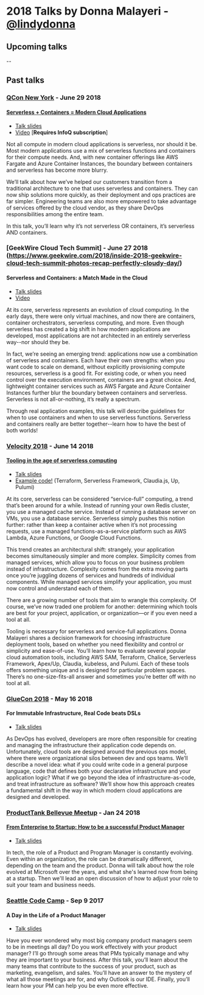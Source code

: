 # 2018 Talks by Donna Malayeri - [@lindydonna](https://twitter.com/lindydonna)

## Upcoming talks

--

## Past talks

### [QCon New York](https://qconnewyork.com/) - June 29 2018 

#### [Serverless + Containers = Modern Cloud Applications](https://qconnewyork.com/ny2018/presentation/finding-serverless-sweetspot-presentation)

- [Talk slides](/slides/Malayeri-QConNY-2018-06-29.pdf)
- [Video](https://www.infoq.com/presentations/serverless-containers-cloud-apps) [**Requires InfoQ subscription**]

Not all compute in modern cloud applications is serverless, nor should it be. Most modern applications use a mix of serverless functions and containers for their compute needs. And, with new container offerings like AWS Fargate and Azure Container Instances, the boundary between containers and serverless has become more blurry.

We’ll talk about how we’ve helped our customers transition from a traditional architecture to one that uses serverless and containers. They can now ship solutions more quickly, as their deployment and ops practices are far simpler. Engineering teams are also more empowered to take advantage of services offered by the cloud vendor, as they share DevOps responsibilities among the entire team.

In this talk, you’ll learn why it’s not serverless OR containers, it’s serverless AND containers.

### [GeekWire Cloud Tech Summit] - June 27 2018 (https://www.geekwire.com/2018/inside-2018-geekwire-cloud-tech-summit-photos-recap-perfectly-cloudy-day/)

#### Serverless and Containers: a Match Made in the Cloud

- [Talk slides](/slides/Malayeri-GeekWireCloudSummit-2018-06-27.pdf)
- [Video](https://www.youtube.com/watch?v=owUsf9P8iNw&feature=youtu.be)

At its core, serverless represents an evolution of cloud computing. In the early days, there were only virtual machines, and now there are containers, container orchestrators, serverless computing, and more. Even though serverless has created a big shift in how modern applications are developed, most applications are not architected in an entirely serverless way--nor should they be.

In fact, we’re seeing an emerging trend: applications now use a combination of serverless and containers. Each have their own strengths: when you want code to scale on demand, without explicitly provisioning compute resources, serverless is a good fit. For existing code, or when you need control over the execution environment, containers are a great choice. And, lightweight container services such as AWS Fargate and Azure Container Instances further blur the boundary between containers and serverless. Serverless is not all-or-nothing, it’s really a spectrum.

Through real application examples, this talk will describe guidelines for when to use containers and when to use serverless functions. Serverless and containers really are better together--learn how to have the best of both worlds!

### [Velocity 2018](https://conferences.oreilly.com/velocity/vl-ca) - June 14 2018 

#### [Tooling in the age of serverless computing](https://conferences.oreilly.com/velocity/vl-ca/public/schedule/detail/67950)

- [Talk slides](/slides/Malayeri-VelocitySanJose-2018-06-14.pdf)
- [Example code!](https://github.com/lindydonna/velocity-examples) (Terraform, Serverless Framework, Claudia.js, Up, Pulumi)

At its core, serverless can be considered “service-full” computing, a trend that’s been around for a while. Instead of running your own Redis cluster, you use a managed cache service. Instead of running a database server on VMs, you use a database service. Serverless simply pushes this notion further: rather than keep a container active when it’s not processing requests, use a managed functions-as-a-service platform such as AWS Lambda, Azure Functions, or Google Cloud Functions.

This trend creates an architectural shift: strangely, your application becomes simultaneously simpler and more complex. Simplicity comes from managed services, which allow you to focus on your business problem instead of infrastructure. Complexity comes from the extra moving parts once you’re juggling dozens of services and hundreds of individual components. While managed services simplify your application, you must now control and understand each of them.

There are a growing number of tools that aim to wrangle this complexity. Of course, we’ve now traded one problem for another: determining which tools are best for your project, application, or organization—or if you even need a tool at all.

Tooling is necessary for serverless and service-full applications. Donna Malayeri shares a decision framework for choosing infrastructure deployment tools, based on whether you need flexibility and control or simplicity and ease-of-use. You’ll learn how to evaluate several popular cloud automation tools, including AWS SAM, Terraform, Chalice, Serverless Framework, Apex/Up, Claudia, kubeless, and Pulumi. Each of these tools offers something unique and is designed for particular problem spaces. There’s no one-size-fits-all answer and sometimes you’re better off with no tool at all.

### [GlueCon 2018](http://gluecon.com/#agenda) - May 16 2018

#### For Immutable Infrastructure, Real Code beats DSLs 

- [Talk slides](/slides/Malayeri-GlueCon-2018-05-16.pdf)

As DevOps has evolved, developers are more often responsible for creating and managing the infrastructure their application code depends on. Unfortunately, cloud tools are designed around the previous ops model, where there were organizational silos between dev and ops teams. We’ll describe a novel idea: what if you could write code in a general purpose language, code that defines both your declarative infrastructure and your application logic? What if we go beyond the idea of infrastructure-as-code, and treat infrastructure as software? We’ll show how this approach creates a fundamental shift in the way in which modern cloud applications are designed and developed.

### [ProductTank Bellevue Meetup](https://www.meetup.com/ProductTank-Bellevue) - Jan 24 2018

#### [From Enterprise to Startup: How to be a successful Product Manager](https://www.meetup.com/ProductTank-Bellevue/events/246823880/)

- [Talk slides](/slides/Malayeri-ProductTankBellevue-2018-01-24.pdf)

In tech, the role of a Product and Program Manager is constantly evolving. Even within an organization, the role can be dramatically different, depending on the team and the product. Donna will talk about how the role evolved at Microsoft over the years, and what she's learned now from being at a startup. Then we'll lead an open discussion of how to adjust your role to suit your team and business needs.

### [Seattle Code Camp](https://seattle.codecamp.us/) - Sep 9 2017
 
#### A Day in the Life of a Product Manager

- [Talk slides](/slides/Malayeri-PM-SeattleCodeCamp-2017-09.pdf)

Have you ever wondered why most big company product managers seem to be in meetings all day? Do you work effectively with your product manager? I’ll go through some areas that PMs typically manage and why they are important to your business. After this talk, you’ll learn about the many teams that contribute to the success of your product, such as marketing, evangelism, and sales. You’ll have an answer to the mystery of what all those meetings are for, and why Outlook is our IDE. Finally, you’ll learn how your PM can help you be even more effective.

